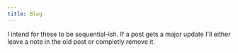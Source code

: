```yaml
---
title: Blog
---
```

I intend for these to be sequential-ish. If a post gets a major update I'll either leave a note in the old post or completly remove it.